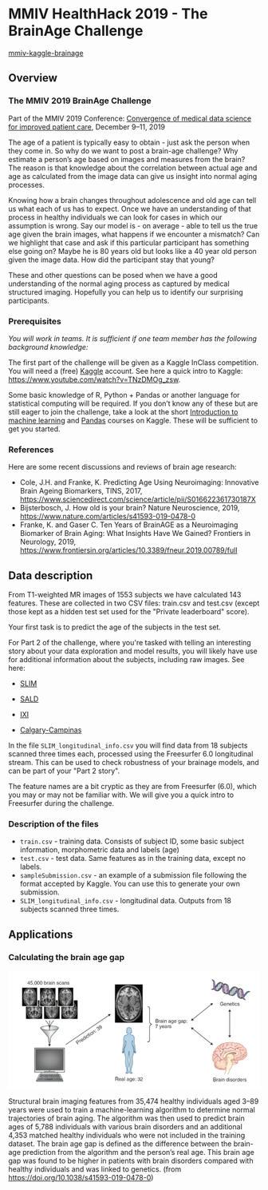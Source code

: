# MMIV HealthHack 2019 - The BrainAge Challenge

[mmiv-kaggle-brainage](https://github.com/arvidl/mmiv-kaggle-brainage/blob/master/README.md )

## Overview

### The MMIV 2019 BrainAge Challenge

Part of the MMIV 2019 Conference: [Convergence of medical data science for improved patient care](https://mmiv.no/conference), December 9–11, 2019

The age of a patient is typically easy to obtain - just ask the person when they come in. So why do we want to post a brain-age challenge? Why estimate a person’s age based on images and measures from the brain? The reason is that knowledge about the correlation between actual age and age as calculated from the image data can give us insight into normal aging processes.

Knowing how a brain changes throughout adolescence and old age can tell us what each of us has to expect. Once we have an understanding of that process in healthy individuals we can look for cases in which our assumption is wrong. Say our model is - on average - able to tell us the true age given the brain images, what happens if we encounter a mismatch? Can we highlight that case and ask if this particular participant has something else going on? Maybe he is 80 years old but looks like a 40 year old person given the image data. How did the participant stay that young?

These and other questions can be posed when we have a good understanding of the normal aging process as captured by medical structured imaging. Hopefully you can help us to identify our surprising participants.

### Prerequisites

_You will work in teams. It is sufficient if one team member has the following background knowledge:_

The first part of the challenge will be given as a Kaggle InClass competition. You will need a (free) [Kaggle](https://www.kaggle.com) account. See here a quick intro to Kaggle: https://www.youtube.com/watch?v=TNzDMOg_zsw.

Some basic knowledge of R, Python + Pandas or another language for statistical computing will be required. If you don’t know any of these but are still eager to join the challenge, take a look at the short [Introduction to machine learning](https://www.kaggle.com/learn/intro-to-machine-learning) and [Pandas](https://www.kaggle.com/learn/pandas) courses on Kaggle. These will be sufficient to get you started.

### References

Here are some recent discussions and reviews of brain age research:

 - Cole, J.H. and Franke, K. Predicting Age Using Neuroimaging: Innovative Brain Ageing Biomarkers, TINS, 2017, https://www.sciencedirect.com/science/article/pii/S016622361730187X
 - Bijsterbosch, J. How old is your brain? Nature Neuroscience, 2019, https://www.nature.com/articles/s41593-019-0478-0
 - Franke, K. and Gaser C. Ten Years of BrainAGE as a Neuroimaging Biomarker of Brain Aging: What Insights Have We Gained? Frontiers in Neurology, 2019, https://www.frontiersin.org/articles/10.3389/fneur.2019.00789/full



## Data description

From T1-weighted MR images of 1553 subjects we have calculated 143 features. These are collected in two CSV files: train.csv and test.csv (except those kept as a hidden test set used for the "Private leaderboard" score).

Your first task is to predict the age of the subjects in the test set.

For Part 2 of the challenge, where you're tasked with telling an interesting story about your data exploration and model results, you will likely have use for additional information about the subjects, including raw images. See here:

 - [SLIM](http://fcon_1000.projects.nitrc.org/indi/retro/southwestuni_qiu_index.html)

 - [SALD](http://fcon_1000.projects.nitrc.org/indi/retro/sald.html)

 - [IXI](https://sites.google.com/view/calgary-campinas-dataset/home)

 - [Calgary-Campinas](http://brain-development.org/ixi-dataset)

In the file `SLIM_longitudinal_info.csv` you will find data from 18 subjects scanned three times each, processed using the Freesurfer 6.0 longitudinal stream. This can be used to check robustness of your brainage models, and can be part of your "Part 2 story".

The feature names are a bit cryptic as they are from Freesurfer (6.0), which you may or may not be familiar with. We will give you a quick intro to Freesurfer during the challenge.

### Description of the files
 - `train.csv` - training data. Consists of subject ID, some basic subject information, morphometric data and labels (age)
 - `test.csv` - test data. Same features as in the training data, except no labels.
 - `sampleSubmission.csv` - an example of a submission file following the format accepted by Kaggle. You can use this to generate your own submission.
 - `SLIM_longitudinal_info.csv` - longitudinal data. Outputs from 18 subjects scanned three times.


## Applications

### Calculating the brain age gap

![brain_age_gap](./assets/brain_age_gap_figure.png)

Structural brain imaging features from 35,474 healthy individuals aged 3–89 years were used to train a machine-learning algorithm to determine normal trajectories of brain aging. The algorithm was then used to predict brain ages of 5,788 individuals with various brain disorders and an additional 4,353 matched healthy individuals who were not included in the training dataset. The brain age gap is defined as the difference between the brain-age prediction from the algorithm and the person’s real age. This brain age gap was found to be higher in patients with brain disorders compared with healthy individuals and was linked to genetics. (from https://doi.org/10.1038/s41593-019-0478-0)
